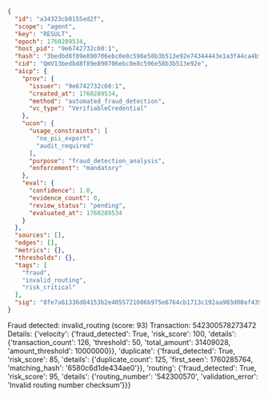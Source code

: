 ```json
{
  "id": "a34323cb0155ed2f",
  "scope": "agent",
  "key": "RESULT",
  "epoch": 1760289534,
  "host_pid": "9e6742732c60:1",
  "hash": "3bedbd8f89e890706ebc0e8c596e58b3b513e92e74344443e1a3f44ca4bf1f85",
  "cid": "QmV13bedbd8f89e890706ebc0e8c596e58b3b513e92e",
  "aicp": {
    "prov": {
      "issuer": "9e6742732c60:1",
      "created_at": 1760289534,
      "method": "automated_fraud_detection",
      "vc_type": "VerifiableCredential"
    },
    "ucon": {
      "usage_constraints": [
        "no_pii_export",
        "audit_required"
      ],
      "purpose": "fraud_detection_analysis",
      "enforcement": "mandatory"
    },
    "eval": {
      "confidence": 1.0,
      "evidence_count": 0,
      "review_status": "pending",
      "evaluated_at": 1760289534
    }
  },
  "sources": [],
  "edges": [],
  "metrics": {},
  "thresholds": {},
  "tags": [
    "fraud",
    "invalid_routing",
    "risk_critical"
  ],
  "sig": "8fe7a61336d84153b2e4055721606b975e6764cb1713c192aa903d00af4390c2"
}
```

Fraud detected: invalid_routing (score: 93)
Transaction: 542300578273472
Details: {'velocity': {'fraud_detected': True, 'risk_score': 100, 'details': {'transaction_count': 126, 'threshold': 50, 'total_amount': 31409028, 'amount_threshold': 10000000}}, 'duplicate': {'fraud_detected': True, 'risk_score': 85, 'details': {'duplicate_count': 125, 'first_seen': 1760285764, 'matching_hash': '6580c6d1de434ae0'}}, 'routing': {'fraud_detected': True, 'risk_score': 95, 'details': {'routing_number': '542300570', 'validation_error': 'Invalid routing number checksum'}}}